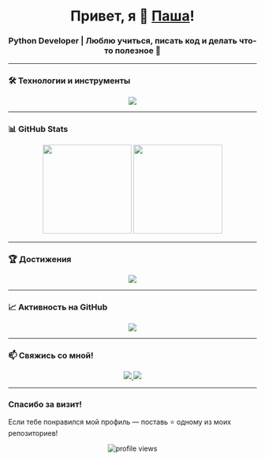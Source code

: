 <h1 align="center">Привет, я 👋 <a href="https://github.com/PavelPugachenko">Паша</a>!</h1>
<h3 align="center">Python Developer | Люблю учиться, писать код и делать что-то полезное 🚀</h3>

---

### 🛠️ Технологии и инструменты

<p align="center">
  <img src="https://skillicons.dev/icons?i=python,flask,django,html,css,git,github,docker,postgres,vscode,linux" />
</p>

---

### 📊 GitHub Stats

<p align="center">
  <img height="180em" src="https://github-readme-stats.vercel.app/api?username=PavelPugachenko&show_icons=true&theme=radical&count_private=true&include_all_commits=true" />
  <img height="180em" src="https://github-readme-stats.vercel.app/api/top-langs/?username=PavelPugachenko&layout=compact&theme=radical&langs_count=8" />
</p>

---

### 🏆 Достижения

<p align="center">
  <img src="https://github-profile-trophy.vercel.app/?username=PavelPugachenko&theme=radical&row=1&column=6" />
</p>

---

### 📈 Активность на GitHub

<p align="center">
  <img src="https://github-readme-activity-graph.vercel.app/graph?username=PavelPugachenko&theme=react-dark&hide_border=true&area=true" />
</p>

---


### 📫 Свяжись со мной!

<p align="center">
  <a href="mailto:pugachenkopavel72@gmail.com">
    <img src="https://img.shields.io/badge/Email-D14836?style=for-the-badge&logo=gmail&logoColor=white" />
  </a>
  <a href="https://t.me/@Pavel_Pugachenko">
    <img src="https://img.shields.io/badge/Telegram-2CA5E0?style=for-the-badge&logo=telegram&logoColor=white" />
  </a>
</p>

---


### Спасибо за визит!

Если тебе понравился мой профиль — поставь ⭐ одному из моих репозиториев!  


<p align="center">
  <img src="https://komarev.com/ghpvc/?username=PavelPugachenko&label=Profile%20views&color=0e75b6&style=flat" alt="profile views" />
</p>
